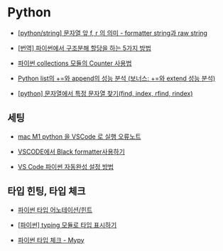 # Python

- [[python/string] 문자열 앞 f, r 의 의미 - formatter string과 raw string](https://armin.tistory.com/279)

- [[번역] 파이썬에서 구조분해 할당을 하는 5가지 방법](https://sozerodev.tistory.com/196)

- [파이썬 collections 모듈의 Counter 사용법](https://www.daleseo.com/python-collections-counter/)

- [Python list의 +=와 append의 성능 분석 (보너스: +=와 extend 성능 분석)](https://epicdevsold.tistory.com/142)

- [[python] 문자열에서 특정 문자열 찾기(find, index, rfind, rindex)](https://sikmulation.tistory.com/87)

## 세팅

- [mac M1 python 을 VSCode 로 실행 오류노트](https://velog.io/@wjdrl3122/python-mac-M1-python-%EC%9D%84-VSCode-%EB%A1%9C-%EC%8B%A4%ED%96%89-%EC%98%A4%EB%A5%98%EB%85%B8%ED%8A%B8)

- [VSCODE에서 Black formatter사용하기](https://soypablo.tistory.com/55)

- [VS Code 파이썬 자동완성 설정 방법](https://newstroyblog.tistory.com/283)

## 타입 힌팅, 타입 체크

- [파이썬 타입 어노테이션/힌트](https://www.daleseo.com/python-type-annotations/)

- [[파이썬] typing 모듈로 타입 표시하기](https://www.daleseo.com/python-typing/)

- [파이썬 타입 체크 - Mypy](https://www.daleseo.com/python-mypy/)
